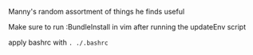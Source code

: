 Manny's random assortment of things he finds useful

Make sure to run :BundleInstall in vim after running the updateEnv script

apply bashrc with `. ./.bashrc`
